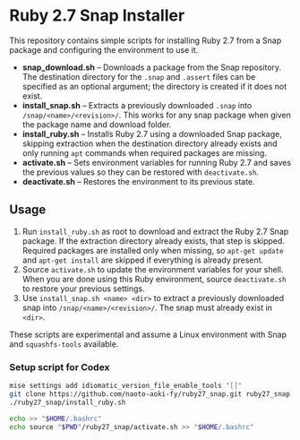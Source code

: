 # Ruby 2.7 Snap Installer

This repository contains simple scripts for installing Ruby 2.7 from a Snap package and configuring the environment to use it.

- **snap_download.sh** – Downloads a package from the Snap repository. The
  destination directory for the `.snap` and `.assert` files can be specified as
  an optional argument; the directory is created if it does not exist.
- **install_snap.sh** – Extracts a previously downloaded `.snap` into
  `/snap/<name>/<revision>/`. This works for any snap package when given the
  package name and download folder.
- **install_ruby.sh** – Installs Ruby 2.7 using a downloaded Snap package,
  skipping extraction when the destination directory already exists and only
  running `apt` commands when required packages are missing.
- **activate.sh** – Sets environment variables for running Ruby 2.7 and saves
  the previous values so they can be restored with `deactivate.sh`.
- **deactivate.sh** – Restores the environment to its previous state.

## Usage

1. Run `install_ruby.sh` as root to download and extract the Ruby 2.7 Snap package. If the
   extraction directory already exists, that step is skipped.
   Required packages are installed only when missing, so `apt-get update` and
   `apt-get install` are skipped if everything is already present.
2. Source `activate.sh` to update the environment variables for your shell.
   When you are done using this Ruby environment, source `deactivate.sh` to
   restore your previous settings.
3. Use `install_snap.sh <name> <dir>` to extract a previously downloaded snap
   into `/snap/<name>/<revision>/`. The snap must already exist in `<dir>`.

These scripts are experimental and assume a Linux environment with Snap and `squashfs-tools` available.

### Setup script for Codex

```bash
mise settings add idiomatic_version_file_enable_tools "[]"
git clone https://github.com/naoto-aoki-fy/ruby27_snap.git ruby27_snap
./ruby27_snap/install_ruby.sh

echo >> "$HOME/.bashrc"
echo source "$PWD"/ruby27_snap/activate.sh >> "$HOME/.bashrc"
```
